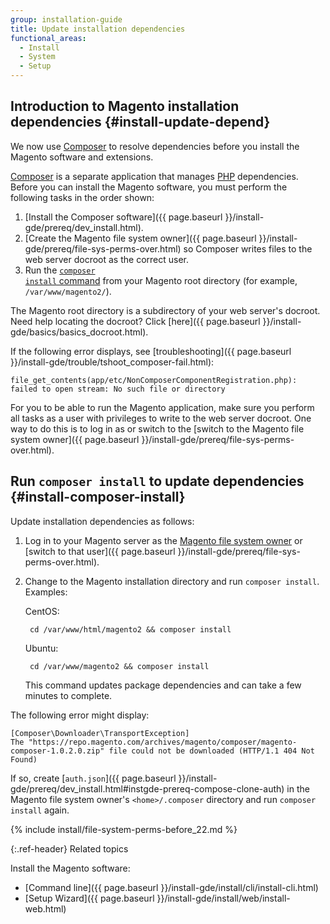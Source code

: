 ```yaml
---
group: installation-guide
title: Update installation dependencies
functional_areas:
  - Install
  - System
  - Setup
---
```


## Introduction to Magento installation dependencies {#install-update-depend}

We now use [Composer](http://getcomposer.org) to resolve dependencies before you install the Magento software and extensions.

[Composer](https://glossary.magento.com/composer) is a separate application that manages [PHP](https://glossary.magento.com/php) dependencies. Before you can install the Magento software, you must perform the following tasks in the order shown:

1. [Install the Composer software]({{ page.baseurl }}/install-gde/prereq/dev_install.html).
2. [Create the Magento file system owner]({{ page.baseurl }}/install-gde/prereq/file-sys-perms-over.html) so Composer writes files to the web server docroot as the correct user.
3. Run the [<code>composer install</code> command](#install-composer-install) from your Magento root directory (for example, `/var/www/magento2/`).

The Magento root directory is a subdirectory of your web server's docroot. Need help locating the docroot? Click [here]({{ page.baseurl }}/install-gde/basics/basics_docroot.html).

If the following error displays, see [troubleshooting]({{ page.baseurl }}/install-gde/trouble/tshoot_composer-fail.html):

```terminal
file_get_contents(app/etc/NonComposerComponentRegistration.php): failed to open stream: No such file or directory
```

For you to be able to run the Magento application, make sure you perform all tasks as a user with privileges to write to the web server docroot. One way to do this is to log in as or switch to the [switch to the Magento file system owner]({{ page.baseurl }}/install-gde/prereq/file-sys-perms-over.html).

## Run <code>composer install</code> to update dependencies {#install-composer-install}

Update installation dependencies as follows:

1. Log in to your Magento server as the [Magento file system owner](https://glossary.magento.com/magento-file-system-owner) or [switch to that user]({{ page.baseurl }}/install-gde/prereq/file-sys-perms-over.html).
2. Change to the Magento installation directory and run `composer install`. Examples:

    CentOS:

        cd /var/www/html/magento2 && composer install

    Ubuntu:

        cd /var/www/magento2 && composer install

    This command updates package dependencies and can take a few minutes to complete.

The following error might display:

```terminal
[Composer\Downloader\TransportException]
The "https://repo.magento.com/archives/magento/composer/magento-composer-1.0.2.0.zip" file could not be downloaded (HTTP/1.1 404 Not Found)
```

If so, create [`auth.json`]({{ page.baseurl }}/install-gde/prereq/dev_install.html#instgde-prereq-compose-clone-auth) in the Magento file system owner's `<home>/.composer` directory and run `composer install` again.

{% include install/file-system-perms-before_22.md %}

{:.ref-header}
Related topics

Install the Magento software:

* [Command line]({{ page.baseurl }}/install-gde/install/cli/install-cli.html)
* [Setup Wizard]({{ page.baseurl }}/install-gde/install/web/install-web.html)
